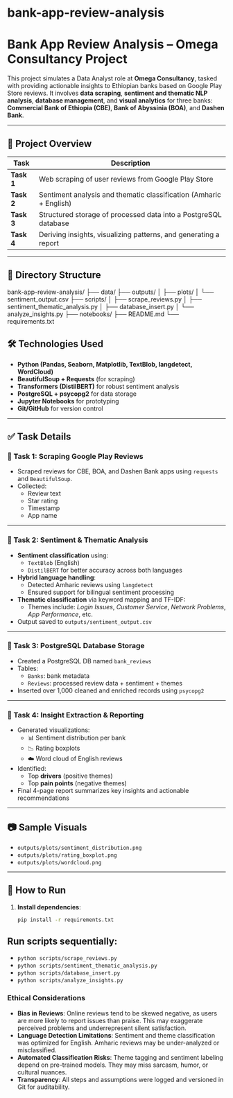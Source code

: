 # bank-app-review-analysis
#  Bank App Review Analysis – Omega Consultancy Project

This project simulates a Data Analyst role at **Omega Consultancy**, tasked with providing actionable insights to Ethiopian banks based on Google Play Store reviews. It involves **data scraping**, **sentiment and thematic NLP analysis**, **database management**, and **visual analytics** for three banks: **Commercial Bank of Ethiopia (CBE)**, **Bank of Abyssinia (BOA)**, and **Dashen Bank**.

---

## 🧩 Project Overview

| Task | Description |
|------|-------------|
| **Task 1** | Web scraping of user reviews from Google Play Store |
| **Task 2** | Sentiment analysis and thematic classification (Amharic + English) |
| **Task 3** | Structured storage of processed data into a PostgreSQL database |
| **Task 4** | Deriving insights, visualizing patterns, and generating a report |

---

## 📁 Directory Structure

bank-app-review-analysis/
├── data/
├── outputs/
│ ├── plots/
│ └── sentiment_output.csv
├── scripts/
│ ├── scrape_reviews.py
│ ├── sentiment_thematic_analysis.py
│ ├── database_insert.py
│ └── analyze_insights.py
├── notebooks/
├── README.md
└── requirements.txt


## 🛠️ Technologies Used

- **Python (Pandas, Seaborn, Matplotlib, TextBlob, langdetect, WordCloud)**
- **BeautifulSoup + Requests** (for scraping)
- **Transformers (DistilBERT)** for robust sentiment analysis
- **PostgreSQL + psycopg2** for data storage
- **Jupyter Notebooks** for prototyping
- **Git/GitHub** for version control

---

## ✅ Task Details

### 📌 Task 1: Scraping Google Play Reviews

- Scraped reviews for CBE, BOA, and Dashen Bank apps using `requests` and `BeautifulSoup`.
- Collected:
  - Review text
  - Star rating
  - Timestamp
  - App name

---

### 📌 Task 2: Sentiment & Thematic Analysis

- **Sentiment classification** using:
  - `TextBlob` (English)
  - `DistilBERT` for better accuracy across both languages
- **Hybrid language handling**:
  - Detected Amharic reviews using `langdetect`
  - Ensured support for bilingual sentiment processing
- **Thematic classification** via keyword mapping and TF-IDF:
  - Themes include: *Login Issues*, *Customer Service*, *Network Problems*, *App Performance*, etc.
- Output saved to `outputs/sentiment_output.csv`

---

### 📌 Task 3: PostgreSQL Database Storage

- Created a PostgreSQL DB named `bank_reviews`
- Tables:
  - `Banks`: bank metadata
  - `Reviews`: processed review data + sentiment + themes
- Inserted over 1,000 cleaned and enriched records using `psycopg2`

---

### 📌 Task 4: Insight Extraction & Reporting

- Generated visualizations:
  - 📊 Sentiment distribution per bank
  - 📉 Rating boxplots
  - ☁️ Word cloud of English reviews
- Identified:
  - Top **drivers** (positive themes)
  - Top **pain points** (negative themes)
- Final 4-page report summarizes key insights and actionable recommendations

---

## 📷 Sample Visuals

- `outputs/plots/sentiment_distribution.png`
- `outputs/plots/rating_boxplot.png`
- `outputs/plots/wordcloud.png`

---

## 📌 How to Run

1. **Install dependencies**:
   ```bash
   pip install -r requirements.txt


## Run scripts sequentially:
- `python scripts/scrape_reviews.py`
- `python scripts/sentiment_thematic_analysis.py`
- `python scripts/database_insert.py`
- `python scripts/analyze_insights.py`


### Ethical Considerations

- **Bias in Reviews**: Online reviews tend to be skewed negative, as users are more likely to report issues than praise. This may exaggerate perceived problems and underrepresent silent satisfaction.
- **Language Detection Limitations**: Sentiment and theme classification was optimized for English. Amharic reviews may be under-analyzed or misclassified.
- **Automated Classification Risks**: Theme tagging and sentiment labeling depend on pre-trained models. They may miss sarcasm, humor, or cultural nuances.
- **Transparency**: All steps and assumptions were logged and versioned in Git for auditability.
